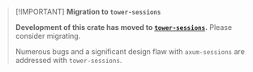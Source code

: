 > [!IMPORTANT] **Migration to `tower-sessions`**
>
> **Development of this crate has moved to [`tower-sessions`](https://github.com/maxcountryman/tower-sessions).** Please consider migrating.
>
> Numerous bugs and a significant design flaw with `axum-sessions` are addressed with `tower-sessions`.

